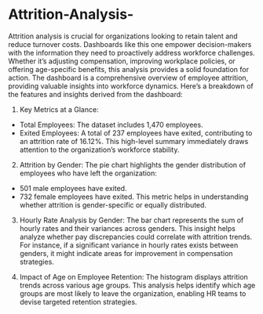 # Attrition-Analysis-
Attrition analysis is crucial for organizations looking to retain talent and reduce turnover costs. Dashboards like this one empower decision-makers with the information they need to proactively address workforce challenges. Whether it’s adjusting compensation, improving workplace policies, or offering age-specific benefits, this analysis provides a solid foundation for action. 
The dashboard is a comprehensive overview of employee attrition, providing valuable insights into workforce dynamics. Here’s a breakdown of the features and insights derived from the dashboard: 
1. Key Metrics at a Glance: 
 - Total Employees: The dataset includes 1,470 employees. 
 - Exited Employees: A total of 237 employees have exited, contributing to an attrition rate of 16.12%. This high-level summary immediately draws attention to the organization’s workforce stability. 

2. Attrition by Gender: 
 The pie chart highlights the gender distribution of employees who have left the organization: 
 - 501 male employees have exited. 
 - 732 female employees have exited. 
 This metric helps in understanding whether attrition is gender-specific or equally distributed. 

3. Hourly Rate Analysis by Gender: 
 The bar chart represents the sum of hourly rates and their variances across genders. This insight helps analyze whether pay discrepancies could correlate with attrition trends. For instance, if a significant variance in hourly rates exists between genders, it might indicate areas for improvement in compensation strategies. 

4. Impact of Age on Employee Retention: 
 The histogram displays attrition trends across various age groups. This analysis helps identify which age groups are most likely to leave the organization, enabling HR teams to devise targeted retention strategies.

